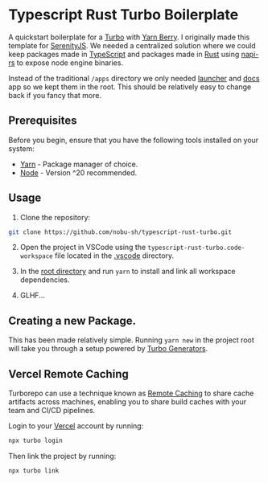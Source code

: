 # Typescript Rust Turbo Boilerplate

A quickstart boilerplate for a [Turbo](https://turbo.build/) with [Yarn Berry](https://yarnpkg.com). I originally made this template for [SerenityJS](https://github.com/SerenityJS/serenity). We needed a centralized solution where we could keep packages made in [TypeScript](https://www.typescriptlang.org/) and packages made in [Rust](https://www.rust-lang.org/) using [napi-rs](https://napi.rs/) to expose node engine binaries.

Instead of the traditional `/apps` directory we only needed [launcher](./launcher) and [docs](./docs) app so we kept them in the root. This should be relatively easy to change back if you fancy that more.

## Prerequisites

Before you begin, ensure that you have the following tools installed on your system:

- [Yarn](https://classic.yarnpkg.com/lang/en/docs/install/#windows-stable) - Package manager of choice.
- [Node](https://nodejs.org/en) - Version ^20 recommended.

## Usage

1. Clone the repository:
```bash
git clone https://github.com/nobu-sh/typescript-rust-turbo.git
```

2. Open the project in VSCode using the `typescript-rust-turbo.code-workspace` file located in the [.vscode](./.vscode) directory.

3. In the [root directory](./) and run `yarn` to install and link all workspace dependencies.

4. GLHF...

## Creating a new Package.

This has been made relatively simple. Running `yarn new` in the project root will take you through a setup powered by [Turbo Generators](https://turbo.build/repo/docs/core-concepts/monorepos/code-generation).

## Vercel Remote Caching

Turborepo can use a technique known as [Remote Caching](https://turbo.build/repo/docs/core-concepts/remote-caching) to share cache artifacts across machines, enabling you to share build caches with your team and CI/CD pipelines.

Login to your [Vercel](https://vercel.com) account by running:

```bash
npx turbo login
```

Then link the project by running:

```bash
npx turbo link
```